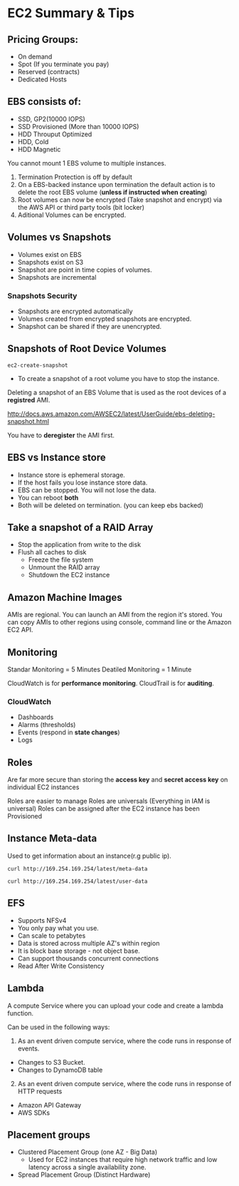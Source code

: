 # EC2 Summary & Tips

## Pricing Groups:

- On demand
- Spot (If you terminate you pay)
- Reserved (contracts)
- Dedicated Hosts

## EBS consists of:

- SSD, GP2(10000 IOPS)
- SSD Provisioned (More than 10000 IOPS)
- HDD Throuput Optimized
- HDD, Cold
- HDD Magnetic

You cannot mount 1 EBS volume to multiple instances.

1.  Termination Protection is off by default
2.  On a EBS-backed instance upon termination the default action is to delete the root EBS volume (**unless if instructed when creating**)
3.  Root volumes can now be encrypted (Take snapshot and encrypt) via the AWS API or third party tools (bit locker)
4.  Aditional Volumes can be encrypted.

## Volumes vs Snapshots

- Volumes exist on EBS
- Snapshots exist on S3
- Snapshot are point in time copies of volumes.
- Snapshots are incremental

### Snapshots Security

- Snapshots are encrypted automatically
- Volumes created from encrypted snapshots are encrypted.
- Snapshot can be shared if they are unencrypted.

## Snapshots of Root Device Volumes

```
ec2-create-snapshot
```

- To create a snapshot of a root volume you have to stop the instance.

Deleting a snapshot of an EBS Volume that is used as the root devices of a **registred** AMI.

http://docs.aws.amazon.com/AWSEC2/latest/UserGuide/ebs-deleting-snapshot.html

You have to **deregister** the AMI first.

## EBS vs Instance store

- Instance store is ephemeral storage.
- If the host fails you lose instance store data.
- EBS can be stopped. You will not lose the data.
- You can reboot **both**
- Both will be deleted on termination. (you can keep ebs backed)

## Take a snapshot of a RAID Array

- Stop the application from write to the disk
- Flush all caches to disk
  - Freeze the file system
  - Unmount the RAID array
  - Shutdown the EC2 instance

## Amazon Machine Images

AMIs are regional.
You can launch an AMI from the region it's stored. You can copy AMIs to other regions using console, command line or the Amazon EC2 API.

## Monitoring

Standar Monitoring = 5 Minutes
Deatiled Monitoring = 1 Minute

CloudWatch is for **performance monitoring**.
CloudTrail is for **auditing**.

### CloudWatch

- Dashboards
- Alarms (thresholds)
- Events (respond in **state changes**)
- Logs

## Roles

Are far more secure than storing the **access key** and **secret access key** on individual EC2 instances

Roles are easier to manage
Roles are universals (Everything in IAM is universal)
Roles can be assigned after the EC2 instance has been Provisioned

## Instance Meta-data

Used to get information about an instance(r.g public ip).

```
curl http://169.254.169.254/latest/meta-data
```

```
curl http://169.254.169.254/latest/user-data
```

## EFS

- Supports NFSv4
- You only pay what you use.
- Can scale to petabytes
- Data is stored across multiple AZ's within region
- It is block base storage - not object base.
- Can support thousands concurrent connections
- Read After Write Consistency

## Lambda

A compute Service where you can upload your code and create a lambda function.

Can be used in the following ways:

1.  As an event driven compute service, where the code runs in response of events.

- Changes to S3 Bucket.
- Changes to DynamoDB table

2.  As an event driven compute service, where the code runs in response of HTTP requests

- Amazon API Gateway
- AWS SDKs

## Placement groups

- Clustered Placement Group (one AZ - Big Data)
  - Used for EC2 instances that require high network traffic and low latency across a single availability zone.
- Spread Placement Group (Distinct Hardware)
